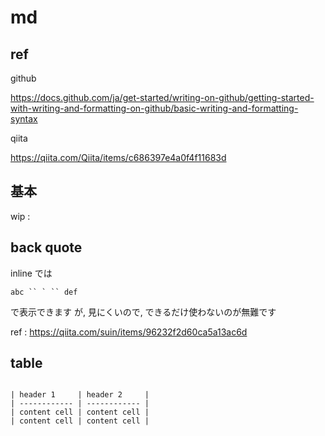 
# md


## ref

github

https://docs.github.com/ja/get-started/writing-on-github/getting-started-with-writing-and-formatting-on-github/basic-writing-and-formatting-syntax

qiita

https://qiita.com/Qiita/items/c686397e4a0f4f11683d


## 基本

wip :


## back quote

inline では

```
abc `` ` `` def
```

で表示できます
が, 見にくいので, できるだけ使わないのが無難です

ref : https://qiita.com/suin/items/96232f2d60ca5a13ac6d


## table

```

| header 1     | header 2     |
| ------------ | ------------ |
| content cell | content cell |
| content cell | content cell |

```




